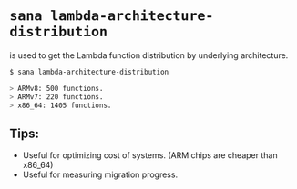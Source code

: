 # `sana lambda-architecture-distribution`

is used to get the Lambda function distribution by underlying architecture.

```sh
$ sana lambda-architecture-distribution

> ARMv8: 500 functions.
> ARMv7: 220 functions.
> x86_64: 1405 functions.
```

## Tips:

- Useful for optimizing cost of systems. (ARM chips are cheaper than x86_64)
- Useful for measuring migration progress.
